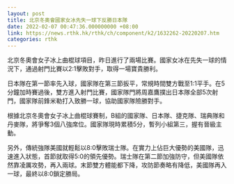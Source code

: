 ```yaml
---
layout: post
title: 北京冬奧會國家女冰先失一球下反勝日本隊
date: 2022-02-07 00:47:36.000000000 +08:00
link: https://news.rthk.hk/rthk/ch/component/k2/1632262-20220207.htm
categories: rthk
---
```


北京冬奧會女子冰上曲棍球項目，昨日進行了兩場比賽。國家女冰在先失一球的情況下，通過射門比賽以2:1擊敗對手，取得一場寶貴勝利。

日本隊在第一節率先入球，國家隊在第三節扳平，常規時間雙方戰至1:1平手。在5分鐘加時賽過後，雙方進入射門比賽，國家隊門將周嘉鷹撲出日本隊全部5次射門，國家隊前鋒米勒打入致勝一球，協助國家隊險勝對手。

根據北京冬奧會女子冰上曲棍球賽制，B組的國家隊、日本隊、捷克隊、瑞典隊和丹麥隊，將爭奪3個八強席位。國家隊現時累積5分，暫列小組第三，握有晉級主動。

另外，傳統強隊美國就輕鬆以8:0擊敗瑞士隊。在實力上佔巨大優勢的美國隊，迅速進入狀態，首節就取得5:0的領先優勢。瑞士隊在第二節加強防守，但美國隊依然靠凌厲攻勢，再入兩球。末節雙方體能都下降，攻防節奏略有降低，美國隊再入一球，最終以8:0鎖定勝局。
